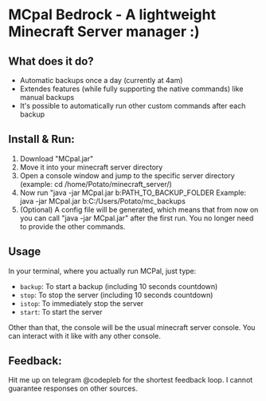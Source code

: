 # MCpal Bedrock - A lightweight Minecraft Server manager :)

## What does it do?
- Automatic backups once a day (currently at 4am)
- Extendes features (while fully supporting the native commands) like manual backups
- It's possible to automatically run other custom commands after each backup

## Install & Run:
1. Download "MCpal.jar"
2. Move it into your minecraft server directory
3. Open a console window and jump to the specific server directory (example: cd /home/Potato/minecraft_server/)
4. Now run "java -jar MCpal.jar b:PATH_TO_BACKUP_FOLDER
Example: java -jar MCpal.jar b:C:/Users/Potato/mc_backups
5. (Optional) A config file will be generated, which means that from now on you can call "java -jar MCpal.jar" after the first run. You no longer need to provide the other commands.

## Usage
In your terminal, where you actually run MCPal, just type:
- `backup`: To start a backup (including 10 seconds countdown)
- `stop`: To stop the server (including 10 seconds countdown)
- `istop`: To immediately stop the server
- `start`: To start the server

Other than that, the console will be the usual minecraft server console. You can interact with it like with any other console. 

## Feedback:
Hit me up on telegram @codepleb for the shortest feedback loop. I cannot guarantee responses on other sources.